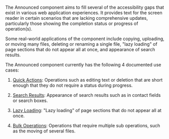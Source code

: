 The Announced component aims to fill several of the accessibility gaps that exist in various web application experiences.
It provides text for the screen reader in certain scenarios that are lacking comprehensive updates, particularly those showing
the completion status or progress of operation(s).

Some real-world applications of the component include copying, uploading, or moving many files, deleting or renaming a single file,
"lazy loading" of page sections that do not appear all at once, and appearance of search results.

The Announced component currently has the following 4 documented use cases:

1. [Quick Actions](#examples/announced/quickactions): Operations such as editing text or deletion that are short enough that they do not require a status during progress.

2. [Search Results](#examples/announced/searchresults): Appearance of search results such as in contact fields or search boxes.

3. [Lazy Loading](#examples/announced/lazyloading): "Lazy loading" of page sections that do not appear all at once.

4. [Bulk Operations](#examples/announced/bulkoperations): Operations that require multiple sub operations, such as the moving of several files.
